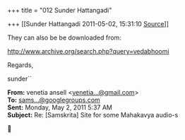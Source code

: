+++
title = "012 Sunder Hattangadi"

+++
[[Sunder Hattangadi	2011-05-02, 15:31:10 [Source](https://groups.google.com/g/samskrita/c/m7z1bVxMQzQ)]]



They can also be be downloaded from:



<http://www.archive.org/search.php?query=vedabhoomi>







Regards,



sunder``

  

**From:** venetia ansell \<[venetia...@gmail.com]()\>  
**To:** [sams...@googlegroups.com]()  
**Sent:** Monday, May 2, 2011 5:37 AM  
**Subject:** Re: \[Samskrita\] Site for some Mahakavya audio-s  
  




